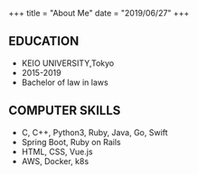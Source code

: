+++
title = "About Me"
date = "2019/06/27"
+++



## EDUCATION  
* KEIO UNIVERSITY,Tokyo  
 * 2015-2019  
 * Bachelor of law in laws  



## COMPUTER SKILLS  
* C, C++, Python3, Ruby, Java, Go, Swift  
* Spring Boot, Ruby on Rails  
* HTML, CSS, Vue.js  
* AWS, Docker, k8s  

